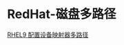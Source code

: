 # RedHat-磁盘多路径
[RHEL9 配置设备映射器多路径](https://access.redhat.com/documentation/zh-cn/red_hat_enterprise_linux/9/html/configuring_device_mapper_multipath/index)